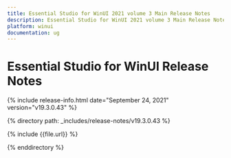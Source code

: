 ```yaml
---
title: Essential Studio for WinUI 2021 volume 3 Main Release Notes  
description: Essential Studio for WinUI 2021 volume 3 Main Release Notes  
platform: winui
documentation: ug
---
```


# Essential Studio for WinUI  Release Notes  

{% include release-info.html date="September 24, 2021"  version="v19.3.0.43" %} 


{% directory path: _includes/release-notes/v19.3.0.43 %}

{% include {{file.url}} %}

{% enddirectory %}